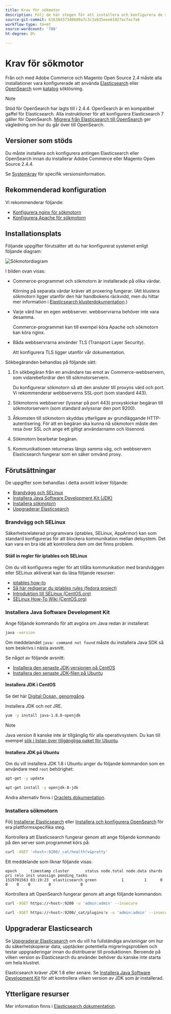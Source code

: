 ```yaml
---
title: Krav för sökmotor
description: Följ de här stegen för att installera och konfigurera de sökmotorprogram som stöds för lokala installationer av Adobe Commerce och Magento Open Source.
source-git-commit: 61638d373408d9a7c3c3a935eee61927acfac7a6
workflow-type: tm+mt
source-wordcount: '788'
ht-degree: 0%

---
```



# Krav för sökmotor

Från och med Adobe Commerce och Magento Open Source 2.4 måste alla installationer vara konfigurerade att använda [Elasticsearch](https://www.elastic.co) eller [OpenSearch](https://opensearch.org/) som [katalog](https://glossary.magento.com/catalog) söklösning.

>[!NOTE]
>
>Stöd för OpenSearch har lagts till i 2.4.4. OpenSearch är en kompatibel gaffel för Elasticsearch. Alla instruktioner för att konfigurera Elasticsearch 7 gäller för OpenSearch. [Migrera från Elasticsearch till OpenSearch](../../../upgrade/prepare/opensearch-migration.md) ger vägledning om hur du går över till OpenSearch.

## Versioner som stöds

Du måste installera och konfigurera antingen Elasticsearch eller OpenSearch innan du installerar Adobe Commerce eller Magento Open Source 2.4.4.

Se [Systemkrav](../../system-requirements.md) för specifik versionsinformation.

## Rekommenderad konfiguration

Vi rekommenderar följande:

* [Konfigurera nginx för sökmotorn](configure-nginx.md)
* [Konfigurera Apache för sökmotorn](configure-apache.md)

## Installationsplats

Följande uppgifter förutsätter att du har konfigurerat systemet enligt följande diagram:

![Sökmotordiagram](../../../assets/installation/search-engine-config.svg)

I bilden ovan visas:

* Commerce-programmet och sökmotorn är installerade på olika värdar.

   Körning på separata värdar kräver att proxering fungerar. (Att klustera sökmotorn ligger utanför den här handbokens räckvidd, men du hittar mer information i [Elasticsearch klusterdokumentation](https://www.elastic.co/guide/en/elasticsearch/guide/current/distributed-cluster.html).)

* Varje värd har en egen webbserver. webbservrarna behöver inte vara desamma.

   Commerce-programmet kan till exempel köra Apache och sökmotorn kan köra nginx.

* Båda webbservrarna använder TLS (Transport Layer Security).

   Att konfigurera TLS ligger utanför vår dokumentation.

Sökbegäranden behandlas på följande sätt:

1. En sökbegäran från en användare tas emot av Commerce-webbservern, som vidarebefordrar den till sökmotorservern.

   Du konfigurerar sökmotorn så att den ansluter till proxyns värd och port. Vi rekommenderar webbserverns SSL-port (som standard 443).

1. Sökmotorns webbserver (lyssnar på port 443) proxyskickar begäran till sökmotorservern (som standard avlyssnar den port 9200).

1. Åtkomsten till sökmotorn skyddas ytterligare av grundläggande HTTP-autentisering. För att en begäran ska kunna nå sökmotorn måste den resa över SSL *och* ange ett giltigt användarnamn och lösenord.

1. Sökmotorn bearbetar begäran.

1. Kommunikationen returneras längs samma väg, och webbservern Elasticsearch fungerar som en säker omvänd proxy.

## Förutsättningar

De uppgifter som behandlas i detta avsnitt kräver följande:

* [Brandvägg och SELinux](#firewall-and-selinux)
* [Installera Java Software Development Kit (JDK)](#install-the-java-software-development-kit)
* [Installera sökmotorn](#install-the-search-engine)
* [Uppgraderar Elasticsearch](#upgrading-elasticsearch)

### Brandvägg och SELinux

Säkerhetsrelaterad programvara (iptables, SELinux, AppArmor) kan som standard konfigureras för att blockera kommunikation mellan delsystem. Det kan vara en bra idé att kontrollera dem om det finns problem.

#### Ställ in regler för iptables och SELinux

Om du vill konfigurera regler för att tillåta kommunikation med brandväggen eller SELinux aktiverat kan du läsa följande resurser:

* [iptables how-to](https://help.ubuntu.com/community/IptablesHowTo)
* [Så här redigerar du iptables rules (fedora project)](https://fedoraproject.org/wiki/How_to_edit_iptables_rules)
* [Introduktion till SELinux (CentOS.org)](https://www.centos.org)
* [SELinux How-To Wiki (CentOS.org)](https://wiki.centos.org/HowTos/SELinux)

### Installera Java Software Development Kit

Ange följande kommando för att avgöra om Java redan är installerat:

```bash
java -version
```

Om meddelandet `java: command not found` måste du installera Java SDK så som beskrivs i nästa avsnitt.

Se något av följande avsnitt:

* [Installera den senaste JDK-versionen på CentOS](#install-the-jdk-on-centos)
* [Installera den senaste JDK-filen på Ubuntu](#install-the-jdk-on-ubuntu)

#### Installera JDK i CentOS

Se det här [Digital Ocean, genomgång](https://www.digitalocean.com/community/tutorials/how-to-install-java-on-centos-and-fedora#install-oracle-java-8).

Installera JDK och *not* JRE.

```bash
yum -y install java-1.8.0-openjdk
```

>[!NOTE]
>
>Java version 8 kanske inte är tillgänglig för alla operativsystem. Du kan till exempel [sök i listan över tillgängliga paket för Ubuntu](https://packages.ubuntu.com/).

#### Installera JDK på Ubuntu

Om du vill installera JDK 1.8 i Ubuntu anger du följande kommandon som en användare med `root` behörighet:

```bash
apt-get -y update
```

```bash
apt-get install -y openjdk-8-jdk
```

Andra alternativ finns i [Oraclets dokumentation](https://docs.oracle.com/javase/8/docs/technotes/guides/install/install_overview.html).

### Installera sökmotorn

Följ [Installerar Elasticsearch](https://www.elastic.co/guide/en/elasticsearch/reference/current/install-elasticsearch.html) eller [Installera och konfigurera OpenSearch](https://opensearch.org/docs/latest/opensearch/install/index/) för era plattformsspecifika steg.

Kontrollera att Elasticsearch fungerar genom att ange följande kommando på den server som programmet körs på:

```bash
curl -XGET '<host>:9200/_cat/health?v&pretty'
```

Ett meddelande som liknar följande visas:

```terminal
epoch      timestamp cluster       status node.total node.data shards pri relo init unassign pending_tasks
1519701563 03:19:23  elasticsearch green           1         1      0   0    0    0        0             0
```

Kontrollera att OpenSearch fungerar genom att ange följande kommandon:

```bash
curl -XGET https://<host>:9200 -u 'admin:admin' --insecure
```

```bash
curl -XGET https://<host>:9200/_cat/plugins?v -u 'admin:admin' --insecure
```

## Uppgraderar Elasticsearch

Se [Uppgraderar Elasticsearch](https://www.elastic.co/guide/en/elasticsearch/reference/current/setup-upgrade.html) om du vill ha fullständiga anvisningar om hur du säkerhetskopierar data, upptäcker potentiella migreringsproblem och testar uppgraderingar innan du distribuerar till produktionen. Beroende på vilken version av Elasticsearch du använder behöver du kanske inte starta om hela klustret.

Elasticsearch kräver JDK 1.8 eller senare. Se [Installera Java Software Development Kit](#install-the-java-software-development-kit) för att kontrollera vilken version av JDK som är installerad.

## Ytterligare resurser

Mer information finns i [Elasticsearch dokumentation](https://www.elastic.co/guide/en/elasticsearch/reference/current/index.html).
